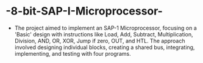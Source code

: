 # -8-bit-SAP-I-Microprocessor-

-	The project aimed to implement an SAP-1 Microprocessor, focusing on a 'Basic' design with instructions like Load, Add, Subtract, Multiplication, Division, AND, OR, XOR, Jump if zero, OUT, and HTL. The approach involved designing individual blocks, creating a shared bus, integrating, implementing, and testing with four programs.

